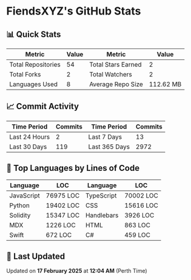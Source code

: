 # FiendsXYZ's GitHub Stats

## 📊 Quick Stats

| Metric               | Value       | Metric               | Value       |
|----------------------|-------------|----------------------|-------------|
| Total Repositories   | 54 | Total Stars Earned   | 2 |
| Total Forks          | 2 | Total Watchers       | 2 |
| Languages Used       | 8 | Average Repo Size    | 112.62 MB |

## 📈 Commit Activity

| Time Period      | Commits      | Time Period      | Commits      |
|------------------|--------------|------------------|--------------|
| Last 24 Hours    | 2 | Last 7 Days      | 13 |
| Last 30 Days     | 119 | Last 365 Days    | 2972 |

## 📝 Top Languages by Lines of Code

| Language       | LOC        | Language       | LOC        |
|----------------|------------|----------------|------------|
| JavaScript       | 76975 LOC  | TypeScript       | 70002 LOC  |
| Python       | 19402 LOC  | CSS       | 15616 LOC  |
| Solidity       | 15347 LOC  | Handlebars       | 3926 LOC  |
| MDX       | 1226 LOC  | HTML       | 863 LOC  |
| Swift       | 672 LOC  | C#       | 459 LOC  |

## 📅 Last Updated

Updated on **17 February 2025** at **12:04 AM** (Perth Time)
